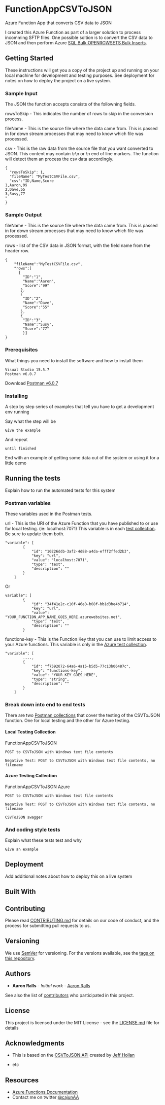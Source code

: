 # FunctionAppCSVToJSON

Azure Function App that converts CSV data to JSON

I created this Azure Function as part of a larger solution to process incomming SFTP files. One possible soltion is to convert the CSV data to JSON and then perform Azure [SQL Bulk OPENROWSETS Bulk Inserts](https://blogs.msdn.microsoft.com/sqlserverstorageengine/2015/10/07/bulk-importing-json-files-into-sql-server/).

## Getting Started

These instructions will get you a copy of the project up and running on your local machine for development and testing purposes. See deployment for notes on how to deploy the project on a live system.

### Sample Input

The JSON the function accepts consists of the followning fields.

rowsToSkip - This indicates the number of rows to skip in the conversion process.

fileName - This is the source file where the data came from. This is passed in for down stream processes that may need to know which file was processed.

csv - This is the raw data from the source file that you want converted to JSON.
This content may contain \r\n or \n end of line markers. The function will detect them an process the csv data accordingly.

```
{
  "rowsToSkip": 1,
  "fileName": "MyTestCSVFile.csv",
  "csv":"ID,Name,Score
1,Aaron,99
2,Dave,55
3,Susy,77
"
}
```

### Sample Output

fileName - This is the source file where the data came from. This is passed in for down stream processes that may need to know which file was processed.

rows - list of the CSV data in JSON format, with the field name from the header row.

```
{
    "fileName":"MyTestCSVFile.csv",
    "rows":[
      {
        "ID":"1",
        "Name":"Aaron",
        "Score":"99"
       },
       {
        "ID":"2",
        "Name":"Dave",
        "Score":"55"
       },
       {
        "ID":"3",
        "Name":"Susy",
        "Score":"77"
        }]
}

```
### Prerequisites

What things you need to install the software and how to install them

```
Visual Studio 15.5.7 
Postman v6.0.7
```
Download [Postman v6.0.7](https://www.getpostman.com/) 

### Installing

A step by step series of examples that tell you have to get a development env running

Say what the step will be

```
Give the example
```

And repeat

```
until finished
```

End with an example of getting some data out of the system or using it for a little demo

## Running the tests

Explain how to run the automated tests for this system

### Postman variables

These variables used in the Postman tests.

url - This is the URI of the Azure Function that you have published to or use for local testing. (ie: localhost:7071)
This variable is in each [test collection](https://github.com/aaronralls/FunctionAppCSVToJSON/Postman%20Tests). Be sure to update them both.

```
"variable": [
		{
			"id": "10226ddb-3af2-4d88-a4da-efff2ffed2b3",
			"key": "url",
			"value": "localhost:7071",
			"type": "text",
			"description": ""
		}
	]
```
Or
```
variable": [
		{
			"id": "34f41e2c-c10f-46e8-b08f-bb1d3be4b714",
			"key": "url",
			"value": "YOUR_FUNCTION_APP_NAME_GOES_HERE.azurewebsites.net",
			"type": "text",
			"description": ""
		}
```

functions-key - This is the Function Key that you can use to limit access to your Azure functions.
This variable is only in the [Azure test collection](https://github.com/aaronralls/FunctionAppCSVToJSON/Postman%20Tests/FunctionAppCSVToJSON%20Azure.postman_collection.json).

```
"variable": [
		....,
		{
			"id": "f7592072-64a6-4a15-b5d5-77c13b06487c",
			"key": "functions-key",
			"value": "YOUR_KEY_GOES_HERE",
			"type": "string",
			"description": ""
		}
	]
```

### Break down into end to end tests

There are two [Postman collections](https://github.com/aaronralls/FunctionAppCSVToJSON/tree/master/Postman%20Tests) that cover the testing of the CSVToJSON function. One for local testing and the other for Azure testing.

#### Local Testing Collection

FunctionAppCSVToJSON 

```
POST to CSVToJSON with Windows text file contents

Negative Test: POST to CSVToJSON with Windows text file contents, no filename
```

#### Azure Testing Collection

FunctionAppCSVToJSON Azure

```
POST to CSVToJSON with Windows text file contents

Negative Test: POST to CSVToJSON with Windows text file contents, no filename

CSVToJSON swagger
```

### And coding style tests

Explain what these tests test and why

```
Give an example
```

## Deployment

Add additional notes about how to deploy this on a live system

## Built With



## Contributing

Please read [CONTRIBUTING.md](https://gist.github.com/AaronRalls/b24679402957c63ec426) for details on our code of conduct, and the process for submitting pull requests to us.

## Versioning

We use [SemVer](http://semver.org/) for versioning. For the versions available, see the [tags on this repository](https://github.com/AaronRalls/FunctionAppCSVToJSON/tags). 

## Authors

* **Aaron Ralls** - *Initial work* - [Aaron Ralls](https://github.com/AaronRalls)

See also the list of [contributors](https://github.com/AaronRalls/FunctionAppCSVToJSON/contributors) who participated in this project.

## License

This project is licensed under the MIT License - see the [LICENSE.md](LICENSE) file for details

## Acknowledgments

* This is based on the [CSVToJSON API](https://github.com/jeffhollan/CSVtoJSON) created by [Jeff Hollan](https://github.com/jeffhollan)

* etc

## Resources ##

- [Azure Functions Documentation](https://docs.microsoft.com/en-us/azure/azure-functions/)
- Contact me on twitter [@cajunAA](https://www.twitter.com/cajunAA)
